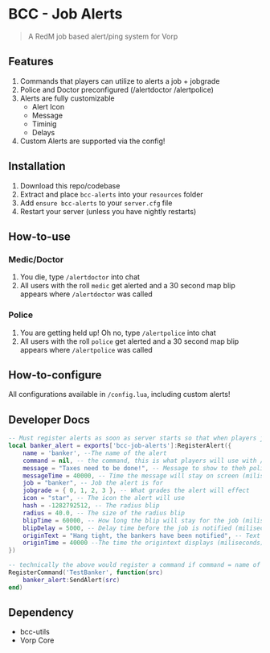 # BCC - Job Alerts

> A RedM  job based alert/ping system for Vorp 

## Features
1. Commands that players can utilize to alerts a job + jobgrade
2. Police and Doctor preconfigured (/alertdoctor /alertpolice)
3. Alerts are fully customizable
    - Alert Icon
    - Message
    - Timinig
    - Delays
4. Custom Alerts are supported via the config!

## Installation
1. Download this repo/codebase
2. Extract and place `bcc-alerts` into your `resources` folder
3. Add `ensure bcc-alerts` to your `server.cfg` file
4. Restart your server (unless you have nightly restarts)

## How-to-use

### Medic/Doctor
1. You die, type `/alertdoctor` into chat
2. All users with the roll `medic` get alerted and a 30 second map blip appears where `/alertdoctor` was called

### Police
1. You are getting held up! Oh no, type `/alertpolice` into chat
2. All users with the roll `police` get alerted and a 30 second map blip appears where `/alertpolice` was called

## How-to-configure
All configurations available in `/config.lua`, including custom alerts!

## Developer Docs
```lua
-- Must register alerts as soon as server starts so that when players join, they can be properly registered for the job alert
local banker_alert = exports['bcc-job-alerts']:RegisterAlert({
    name = 'banker', --The name of the alert
    command = nil, -- the command, this is what players will use with /
    message = "Taxes need to be done!", -- Message to show to theh police
    messageTime = 40000, -- Time the message will stay on screen (miliseconds)
    job = "banker", -- Job the alert is for
    jobgrade = { 0, 1, 2, 3 }, -- What grades the alert will effect
    icon = "star", -- The icon the alert will use
    hash = -1282792512, -- The radius blip
    radius = 40.0, -- The size of the radius blip
    blipTime = 60000, -- How long the blip will stay for the job (miliseconds)
    blipDelay = 5000, -- Delay time before the job is notified (miliseconds)
    originText = "Hang tight, the bankers have been notified", -- Text displayed to the user who enacted the command
    originTime = 40000 --The time the origintext displays (miliseconds)
})

-- technically the above would register a command if command = name of command. but we set to nil, and have this command here to demonstrate programmatic usage of SendAlert(src)
RegisterCommand('TestBanker', function(src)
    banker_alert:SendAlert(src)
end)
```

## Dependency
 - bcc-utils
 - Vorp Core
